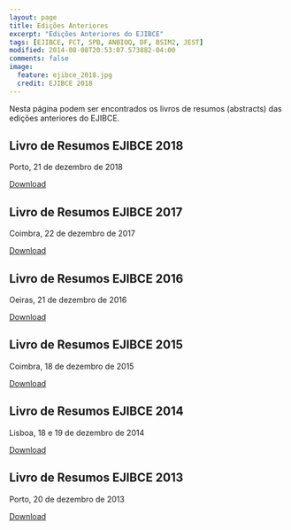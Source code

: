 ```yaml
---
layout: page
title: Edições Anteriores
excerpt: "Edições Anteriores do EJIBCE"
tags: [EJIBCE, FCT, SPB, ANBIOQ, DF, BSIM2, JEST]
modified: 2014-08-08T20:53:07.573882-04:00
comments: false
image:
  feature: ejibce_2018.jpg
  credit: EJIBCE 2018
---
```


Nesta página podem ser encontrados os livros de resumos (abstracts) das edições anteriores do EJIBCE.

## Livro de Resumos EJIBCE 2018
Porto, 21 de dezembro de 2018

[Download](/images/abstracts_2018.pdf)

## Livro de Resumos EJIBCE 2017
Coimbra, 22 de dezembro de 2017

[Download](/images/abstracts_2017.pdf)

## Livro de Resumos EJIBCE 2016
Oeiras, 21 de dezembro de 2016

[Download](/images/abstracts_2016.pdf)

## Livro de Resumos EJIBCE 2015
Coimbra, 18 de dezembro de 2015

[Download](/images/abstracts_2015.pdf)

## Livro de Resumos EJIBCE 2014
Lisboa, 18 e 19 de dezembro de 2014

[Download](/images/abstracts_2014.pdf)

## Livro de Resumos EJIBCE 2013
Porto, 20 de dezembro de 2013

[Download](/images/abstracts_2013.pdf)
